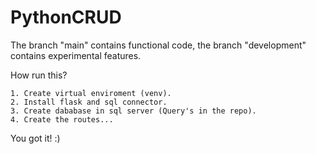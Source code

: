 # PythonCRUD
The branch "main" contains functional code, the branch "development" contains experimental features.  
  
  How run this?  
    
    1. Create virtual enviroment (venv).  
    2. Install flask and sql connector.  
    3. Create dababase in sql server (Query's in the repo).  
    4. Create the routes...

You got it! :)
